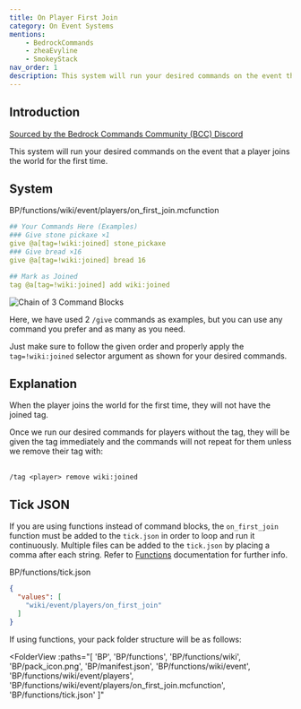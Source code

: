 ```yaml
---
title: On Player First Join
category: On Event Systems
mentions:
    - BedrockCommands
    - zheaEvyline
    - SmokeyStack
nav_order: 1
description: This system will run your desired commands on the event that a player joins the world for the first time.
---
```


## Introduction

[Sourced by the Bedrock Commands Community (BCC) Discord](https://bedrockcommands.org/)

This system will run your desired commands on the event that a player joins the world for the first time.

## System

<CodeHeader>BP/functions/wiki/event/players/on_first_join.mcfunction</CodeHeader>

```yaml
## Your Commands Here (Examples)
### Give stone pickaxe ×1
give @a[tag=!wiki:joined] stone_pickaxe
### Give bread ×16
give @a[tag=!wiki:joined] bread 16

## Mark as Joined
tag @a[tag=!wiki:joined] add wiki:joined
```

![Chain of 3 Command Blocks](/assets/images/commands/command-block-chain/3.png)

Here, we have used 2 `/give` commands as examples, but you can use any command you prefer and as many as you need.

Just make sure to follow the given order and properly apply the `tag=!wiki:joined` selector argument as shown for your desired commands.

## Explanation

When the player joins the world for the first time, they will not have the joined tag.

Once we run our desired commands for players without the tag, they will be given the tag immediately and the commands will not repeat for them unless we remove their tag with:

<br>`/tag <player> remove wiki:joined`

## Tick JSON

If you are using functions instead of command blocks, the `on_first_join` function must be added to the `tick.json` in order to loop and run it continuously. Multiple files can be added to the `tick.json` by placing a comma after each string. Refer to [Functions](/commands/mcfunctions#tick-json) documentation for further info.

<CodeHeader>BP/functions/tick.json</CodeHeader>
```json
{
  "values": [
    "wiki/event/players/on_first_join"
  ]
}
```

If using functions, your pack folder structure will be as follows:

<FolderView
	:paths="[
    'BP',
    'BP/functions',
    'BP/functions/wiki',
    'BP/pack_icon.png',
    'BP/manifest.json',
    'BP/functions/wiki/event',
    'BP/functions/wiki/event/players',
    'BP/functions/wiki/event/players/on_first_join.mcfunction',
    'BP/functions/tick.json'
]"
></FolderView>